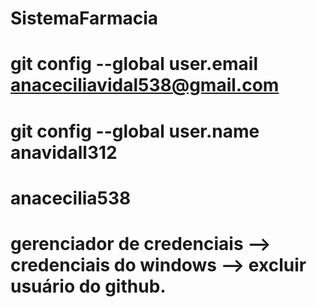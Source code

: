 # SistemaFarmacia


# git config --global user.email anaceciliavidal538@gmail.com
# git config --global user.name anavidall312
# anacecilia538

# gerenciador de credenciais --> credenciais do windows --> excluir usuário do github.

